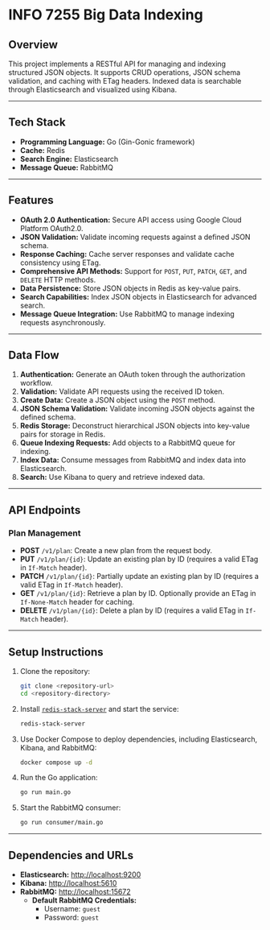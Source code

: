 # INFO 7255 Big Data Indexing

## Overview
This project implements a RESTful API for managing and indexing structured JSON objects. It supports CRUD operations, JSON schema validation, and caching with ETag headers. Indexed data is searchable through Elasticsearch and visualized using Kibana.

---

## Tech Stack
- **Programming Language:** Go (Gin-Gonic framework)
- **Cache:** Redis
- **Search Engine:** Elasticsearch
- **Message Queue:** RabbitMQ

---

## Features
- **OAuth 2.0 Authentication:** Secure API access using Google Cloud Platform OAuth2.0.
- **JSON Validation:** Validate incoming requests against a defined JSON schema.
- **Response Caching:** Cache server responses and validate cache consistency using ETag.
- **Comprehensive API Methods:** Support for `POST`, `PUT`, `PATCH`, `GET`, and `DELETE` HTTP methods.
- **Data Persistence:** Store JSON objects in Redis as key-value pairs.
- **Search Capabilities:** Index JSON objects in Elasticsearch for advanced search.
- **Message Queue Integration:** Use RabbitMQ to manage indexing requests asynchronously.

---

## Data Flow
1. **Authentication:** Generate an OAuth token through the authorization workflow.
2. **Validation:** Validate API requests using the received ID token.
3. **Create Data:** Create a JSON object using the `POST` method.
4. **JSON Schema Validation:** Validate incoming JSON objects against the defined schema.
5. **Redis Storage:** Deconstruct hierarchical JSON objects into key-value pairs for storage in Redis.
6. **Queue Indexing Requests:** Add objects to a RabbitMQ queue for indexing.
7. **Index Data:** Consume messages from RabbitMQ and index data into Elasticsearch.
8. **Search:** Use Kibana to query and retrieve indexed data.

---

## API Endpoints
### Plan Management
- **POST** `/v1/plan`: Create a new plan from the request body.
- **PUT** `/v1/plan/{id}`: Update an existing plan by ID (requires a valid ETag in `If-Match` header).
- **PATCH** `/v1/plan/{id}`: Partially update an existing plan by ID (requires a valid ETag in `If-Match` header).
- **GET** `/v1/plan/{id}`: Retrieve a plan by ID. Optionally provide an ETag in `If-None-Match` header for caching.
- **DELETE** `/v1/plan/{id}`: Delete a plan by ID (requires a valid ETag in `If-Match` header).

---

## Setup Instructions
1. Clone the repository:
   ```bash
   git clone <repository-url>
   cd <repository-directory>
   ```
3. Install [`redis-stack-server`](https://redis.io/docs/latest/operate/oss_and_stack/install/install-stack/) and start the service:
   ```bash
   redis-stack-server
   ```
4. Use Docker Compose to deploy dependencies, including Elasticsearch, Kibana, and RabbitMQ:
   ```bash
   docker compose up -d
   ```
5. Run the Go application:
   ```bash
   go run main.go
   ```
6. Start the RabbitMQ consumer:
   ```bash
   go run consumer/main.go
   ```

---

## Dependencies and URLs
- **Elasticsearch:** [http://localhost:9200](http://localhost:9200)
- **Kibana:** [http://localhost:5610](http://localhost:5610)
- **RabbitMQ:** [http://localhost:15672](http://localhost:15672)
  - **Default RabbitMQ Credentials:**
    - Username: `guest`
    - Password: `guest`
